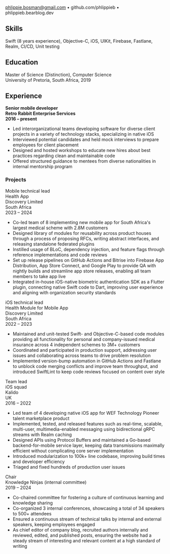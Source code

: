 <!-- NOTE: Title will be added by pandoc -->
<!-- # Phlippie Bosman -->

phlippie.bosman@gmail.com
•
github.com/phlippieb
•
phlippieb.bearblog.dev

<div id="container">
<div id="first">

## Skills

Swift (8 years experience), Objective-C, iOS, UIKit, Firebase, Fastlane, Realm, CI/CD, Unit testing

</div>
<div id="second">

## Education

Master of Science (Distinction), Computer Science<br>
University of Pretoria, South Africa, 2019

</div>
<div id="clear"></div>
</div>

## Experience

<div class="table"><div class="row">
  <div class="col"><b>Senior mobile developer</b></div>
  <div class="col"><b>Retro Rabbit Enterprise Services</b></div>
  <div class="col"><b>2016 – present</b></div>
</div></div>
    
- Led interorganizational teams developing software for diverse client projects in a variety of technology stacks, specializing in native iOS
- Interviewed potential candidates and held mock interviews to prepare employees for client placement
- Designed and hosted workshops to educate new hires about best practices regarding clean and maintainable code
- Offered structured guidance to mentees from diverse nationalities in internal mentorship program

### Projects

<div class="table"><div class="row">
  <div class="col">
    Mobile technical lead <br/>
    Health App
  </div>
  <div class="col">
    Discovery Limited <br/>
    South Africa
  </div>
  <div class="col">
    2023 – 2024
  </div>
</div></div>

- Co-led team of 8 implementing new mobile app for South Africa's largest medical scheme with 2.8M customers
- Designed library of modules for reusability across product houses through a process of proposing RFCs, writing abstract interfaces, and releasing standalone federated plugins
- Instilled usage of BLoC, dependency injection, and feature flags through reference implementations and code reviews
- Set up release pipelines on GitHub Actions and Bitrise into Firebase App Distribution, App Store Connect, and Google Play to provide QA with nightly builds and streamline app store releases, enabling all team members to take app live
- Integrated in-house iOS-native biometric authentication SDK as a Flutter plugin, connecting native Swift code to Dart, improving user experience and aligning with organization security standards

<div class="table"><div class="row">
  <div class="col">
    iOS technical lead <br/>
    Health Module for Mobile App
  </div>
  <div class="col">
    Discovery Limited <br/>
    South Africa
  </div>
  <div class="col">
    2022 – 2023
  </div>
</div></div>

- Maintained and unit-tested Swift- and Objective-C-based code modules providing all functionality for personal and company-issued medical insurance across 4 independent schemes to 3M+ customers
- Coordinated and participated in production support, addressing user issues and collaborating across teams to drive problem resolution
- Implemented version-bump automation in GitHub Actions and Fastlane to unblock code merging conflicts and improve team throughput, and introduced SwiftLint to keep code reviews focused on content over style

<div class="table"><div class="row">
  <div class="col">
    Team lead <br/>
    iOS squad
  </div>
  <div class="col">
    Kalido <br/>
    UK
  </div>
  <div class="col">
    2016 – 2022
  </div>
</div></div>

- Led team of 4 developing native iOS app for WEF Technology Pioneer talent marketplace product
- Implemented, tested, and released features such as real-time, scalable, multi-user, multimedia-enabled messaging using bidirectional gRPC streams with Realm caching
- Designed APIs using Protocol Buffers and maintained a Go-based backend-for-mobile service layer, keeping data transmissions maximally efficient without complicating core server implementation
- Introduced modularization to 100k+ line codebase, improving build times and developer efficiency
- Triaged and fixed hundreds of production user issues

<div class="table"><div class="row">
  <div class="col">Chair</div>
  <div class="col">Knowledge Ninjas (internal committee)</div>
  <div class="col">2019 – 2024</div>
</div></div>

- Co-chaired committee for fostering a culture of continuous learning and knowledge sharing
- Co-organized 3 internal conferences, showcasing a total of 34 speakers to 500+ attendees
- Ensured a continuous stream of technical talks by internal and external speakers, keeping employees engaged
- As chief editor of company blog, recruited authors internally and reviewed, edited, and published posts, ensuring the website had a steady stream of interesting and relevant content at a high standard of writing
